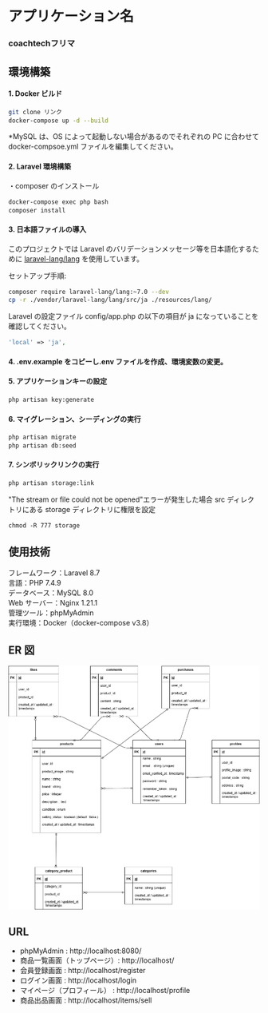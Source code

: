 # アプリケーション名
### coachtechフリマ

## 環境構築

#### 1. Docker ビルド

```bash
git clone リンク
docker-compose up -d --build
```

\*MySQL は、OS によって起動しない場合があるのでそれぞれの PC に合わせて docker-compsoe.yml ファイルを編集してください。

#### 2. Laravel 環境構築

・composer のインストール

```bash
docker-compose exec php bash
composer install
```

#### 3. 日本語ファイルの導入

このプロジェクトでは Laravel のバリデーションメッセージ等を日本語化するために [laravel-lang/lang](https://github.com/Laravel-Lang/lang) を使用しています。<br>

セットアップ手順:

```bash
composer require laravel-lang/lang:~7.0 --dev
cp -r ./vendor/laravel-lang/lang/src/ja ./resources/lang/
```

Laravel の設定ファイル config/app.php の以下の項目が ja になっていることを確認してください。

```php
'local' => 'ja',
```

#### 4. .env.example をコピーし.env ファイルを作成、環境変数の変更。

#### 5. アプリケーションキーの設定

```bash
php artisan key:generate

```

#### 6. マイグレーション、シーディングの実行

```bash
php artisan migrate
php artisan db:seed

```
#### 7. シンボリックリンクの実行
```bash
php artisan storage:link
```

"The stream or file could not be opened"エラーが発生した場合
src ディレクトリにある storage ディレクトリに権限を設定

```
chmod -R 777 storage
```

## 使用技術

フレームワーク：Laravel 8.7<br>
言語：PHP 7.4.9<br>
データベース：MySQL 8.0<br>
Web サーバー：Nginx 1.21.1<br>
管理ツール：phpMyAdmin<br>
実行環境：Docker（docker-compose v3.8）<br>

## ER 図

![ER図](ER.drawio.png)

## URL

- phpMyAdmin : http://localhost:8080/
- 商品一覧画面（トップページ）: http://localhost/
- 会員登録画面 : http://localhost/register
- ログイン画面 : http://localhost/login
- マイページ（プロフィール） : http://localhost/profile
- 商品出品画面 : http://localhost/items/sell
